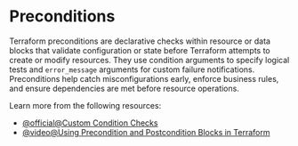 # Preconditions

Terraform preconditions are declarative checks within resource or data blocks that validate configuration or state before Terraform attempts to create or modify resources. They use condition arguments to specify logical tests and `error_message` arguments for custom failure notifications. Preconditions help catch misconfigurations early, enforce business rules, and ensure dependencies are met before resource operations.

Learn more from the following resources:

- [@official@Custom Condition Checks](https://developer.hashicorp.com/terraform/language/values/outputs#custom-condition-checks)
- [@video@Using Precondition and Postcondition Blocks in Terraform](https://www.youtube.com/watch?v=55ZLu8tSnvk)
